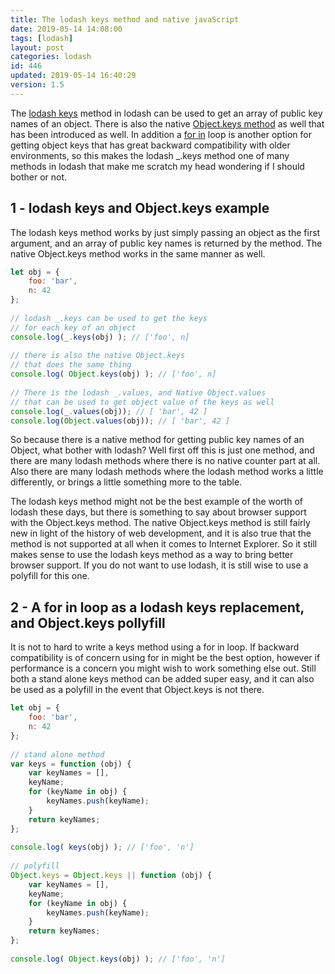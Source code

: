 ```yaml
---
title: The lodash keys method and native javaScript
date: 2019-05-14 14:08:00
tags: [lodash]
layout: post
categories: lodash
id: 446
updated: 2019-05-14 16:40:29
version: 1.5
---
```


The [lodash keys](https://lodash.com/docs/4.17.11#keys) method in lodash can be used to get an array of public key names of an object. There is also the native [Object.keys method](https://developer.mozilla.org/en-US/docs/Web/JavaScript/Reference/Global_Objects/Object/keys) as well that has been introduced as well. In addition a [for in](https://developer.mozilla.org/en-US/docs/Web/JavaScript/Reference/Statements/for...in) loop is another option for getting object keys that has great backward compatibility with older environments, so this makes the lodash \_.keys method one of many methods in lodash that make me scratch my head wondering if I should bother or not.

<!-- more -->

## 1 - lodash keys and Object.keys example

The lodash keys method works by just simply passing an object as the first argument, and an array of public key names is returned by the method. The native Object.keys method works in the same manner as well.

```js
let obj = {
    foo: 'bar',
    n: 42
};
 
// lodash _.keys can be used to get the keys
// for each key of an object
console.log(_.keys(obj) ); // ['foo', n]
 
// there is also the native Object.keys
// that does the same thing
console.log( Object.keys(obj) ); // ['foo', n]
 
// There is the lodash _.values, and Native Object.values
// that can be used to get object value of the keys as well
console.log(_.values(obj)); // [ 'bar', 42 ]
console.log(Object.values(obj)); // [ 'bar', 42 ]
```

So because there is a native method for getting public key names of an Object, what bother with lodash? Well first off this is just one method, and there are many lodash methods where there is no native counter part at all. Also there are many lodash methods where the lodash method works a little differently, or brings a little something more to the table.

The lodash keys method might not be the best example of the worth of lodash these days, but there is something to say about browser support with the Object.keys method. The native Object.keys method is still fairly new in light of the history of web development, and it is also true that the method is not supported at all when it comes to Internet Explorer. So it still makes sense to use the lodash keys method as a way to bring better browser support. If you do not want to use lodash, it is still wise to use a polyfill for this one.

## 2 - A for in loop as a lodash keys replacement, and Object.keys pollyfill

It is not to hard to write a keys method using a for in loop. If backward compatibility is of concern using for in might be the best option, however if performance is a concern you might wish to work something else out. Still both a stand alone keys method can be added super easy, and it can also be used as a polyfill in the event that Object.keys is not there.

```js
let obj = {
    foo: 'bar',
    n: 42
};
 
// stand alone method
var keys = function (obj) {
    var keyNames = [],
    keyName;
    for (keyName in obj) {
        keyNames.push(keyName);
    }
    return keyNames;
};
 
console.log( keys(obj) ); // ['foo', 'n']
 
// polyfill
Object.keys = Object.keys || function (obj) {
    var keyNames = [],
    keyName;
    for (keyName in obj) {
        keyNames.push(keyName);
    }
    return keyNames;
};
 
console.log( Object.keys(obj) ); // ['foo', 'n']
```